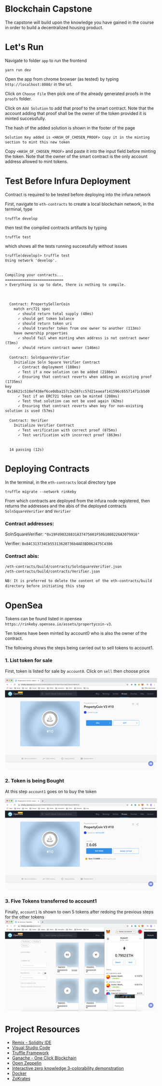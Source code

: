 # Blockchain Capstone

The capstone will build upon the knowledge you have gained in the course in order to build a decentralized housing product. 

# Let's Run
Navigate to folder `app` to run the frontend
```
yarn run dev
```
Open the app from chrome browser (as tested) by typing `http://localhost:8080/` in the url.

Click on `Choose File` then pick one of the already generated proofs in the `proofs` folder.

Click on `Add Solution` to add that proof to the smart contract. Note that the account adding that proof shall be the owner of the token provided it is minted successfully.

The hash of the added solution is shown in the footer of the page
```
Solution Key added is <HASH_OF_CHOSEN_PROOF> Copy it in the minting section to mint this new token
```
Copy `<HASH_OF_CHOSEN_PROOF>` and paste it into the input field before minting the token. Note that the owner of the smart contract is the only account address allowed to mint tokens.

# Test Before Infura Deployment
Contract is required to be tested before deploying into the infura network

First, navigate to `eth-contracts` to create a local blockchain network, 
in the terminal, type
```
truffle develop
```
then test the compiled contracts artifacts by typing
```
truffle test
```
which shows all the tests running successfully without issues
```
truffle(develop)> truffle test
Using network 'develop'.


Compiling your contracts...
===========================
> Everything is up to date, there is nothing to compile.



  Contract: PropertySellerCoin
    match erc721 spec
      ✓ should return total supply (48ms)
      ✓ should get token balance
      ✓ should return token uri
      ✓ should transfer token from one owner to another (113ms)
    have ownership properties
      ✓ should fail when minting when address is not contract owner (73ms)
      ✓ should return contract owner (146ms)

  Contract: SolnSquareVerifier
    Initialize Soln Square Verifier Contract
      ✓ Contract deployment (188ms)
      ✓ Test if a new solution can be added (2186ms)
      ✓ Ensuring that contract reverts when adding an existing proof (1735ms)
key
 0x16621c518ef438ef6ce0dba157c2e287cc57d21eaeaf141596c65571471cb5d0
      ✓ Test if an ERC721 token can be minted (208ms)
      ✓ Test that solution can not be used again (62ms)
      ✓ Ensuring that contract reverts when key for non-existing solution is used (57ms)

  Contract: Verifier
    Initialize Verifier Contract
      ✓ Test verification with correct proof (875ms)
      ✓ Test verification with incorrect proof (863ms)


  14 passing (12s)
```

# Deploying Contracts
In the terminal, in the `eth-contracts` local directory type
```
truffle migrate --network rinkeby
```
From which contracts are deployed from the infura node registered, then returns the addresses and the abis of the deployed contracts `SolnSquareVerifier` and `Verifier`

### Contract addresses: 

SolnSquareVerifier: `"0x19Fd90328831A37475601F50b1080226A3079916"`

Verifier: `0x84C313734Cb55313620736b4AD3BD062475C4386`

### Contract abis:

```
/eth-contracts/build/contracts/SolnSquareVerifier.json
/eth-contracts/build/contracts/Verifier.json
```

`NB: It is preferred to delete the content of the eth-contracts/build directory before initiating this step`

# OpenSea

Tokens can be found listed in opensea `https://rinkeby.opensea.io/assets/propertycoin-v3`.

Ten tokens have been minted by account0 who is also the owner of the contract.

The following  shows the steps being carried out to sell tokens to account1.

### 1. List token for sale
First, token is listed for sale by `account0`. Click on `sell` then choose price

![Alt docs/1-token-owned-by-account0.png](docs/list-token-for-sell/1-token-owned-by-account0.png?raw=true "account0 list token for sale")
### 2. Token is being Bought
At this step `account1` goes on to buy the token

![Alt docs/3-account1-buying-token.png](docs/list-token-for-sell/3-account1-buying-token.png?raw=true "account1 buys token")

### 3. Five Tokens transferred to account1
Finally, `account1` is shown to own 5 tokens after redoing the previous steps for the other tokens
![Alt docs/other/account1-own-5-tokens.png](docs/other/account1-own-5-tokens.png?raw=true "account1 owns 5 tokens")

# Project Resources

* [Remix - Solidity IDE](https://remix.ethereum.org/)
* [Visual Studio Code](https://code.visualstudio.com/)
* [Truffle Framework](https://truffleframework.com/)
* [Ganache - One Click Blockchain](https://truffleframework.com/ganache)
* [Open Zeppelin ](https://openzeppelin.org/)
* [Interactive zero knowledge 3-colorability demonstration](http://web.mit.edu/~ezyang/Public/graph/svg.html)
* [Docker](https://docs.docker.com/install/)
* [ZoKrates](https://github.com/Zokrates/ZoKrates)
